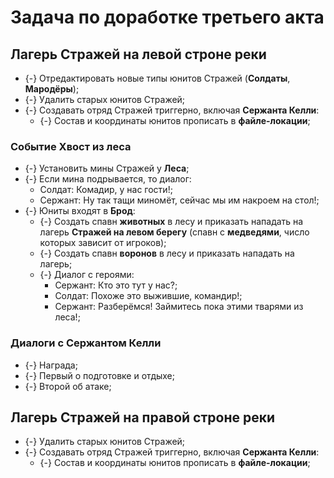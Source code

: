 # Задача по доработке третьего акта

## Лагерь Стражей на левой строне реки

* {-} Отредактировать новые типы юнитов Стражей (**Солдаты**, **Мародёры**);
* {-} Удалить старых юнитов Стражей;
* {-} Создавать отряд Стражей триггерно, включая **Сержанта Келли**:
   * {-} Состав и координаты юнитов прописать в **файле-локации**;

### Событие Хвост из леса

* {-} Установить мины Стражей у **Леса**;
* {-} Если мина подрывается, то диалог:
   * Солдат: Комадир, у нас гости!;
   * Сержант: Ну так тащи миномёт, сейчас мы им накроем на стол!;
* {-} Юниты входят в **Брод**:
   * {-} Создать спавн **животных** в лесу и приказать нападать на лагерь **Стражей на левом берегу** (спавн с **медведями**, число которых зависит от игроков);
   * {-} Создать спавн **воронов** в лесу и приказать нападать на лагерь;
   * {-} Диалог с героями:
      * Сержант: Кто это тут у нас?;
      * Солдат: Похоже это выжившие, командир!;
      * Сержант: Разберёмся! Займитесь пока этими тварями из леса!;

### Диалоги с Сержантом Келли

* {-} Награда;
* {-} Первый о подготовке и отдыхе;
* {-} Второй об атаке;

## Лагерь Стражей на правой строне реки

* {-} Удалить старых юнитов Стражей;
* {-} Создавать отряд Стражей триггерно, включая **Сержанта Келли**:
   * {-} Состав и координаты юнитов прописать в **файле-локации**;